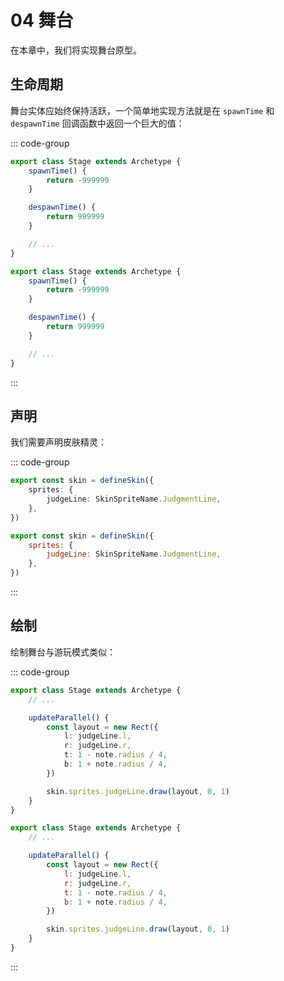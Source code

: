 # 04 舞台

在本章中，我们将实现舞台原型。

## 生命周期

舞台实体应始终保持活跃，一个简单地实现方法就是在 `spawnTime` 和 `despawnTime` 回调函数中返回一个巨大的值：

::: code-group

```TypeScript
export class Stage extends Archetype {
    spawnTime() {
        return -999999
    }

    despawnTime() {
        return 999999
    }

    // ...
}
```

```JavaScript
export class Stage extends Archetype {
    spawnTime() {
        return -999999
    }

    despawnTime() {
        return 999999
    }

    // ...
}
```

:::

## 声明

我们需要声明皮肤精灵：

::: code-group

```TypeScript
export const skin = defineSkin({
    sprites: {
        judgeLine: SkinSpriteName.JudgmentLine,
    },
})
```

```JavaScript
export const skin = defineSkin({
    sprites: {
        judgeLine: SkinSpriteName.JudgmentLine,
    },
})
```

:::

## 绘制

绘制舞台与游玩模式类似：

::: code-group

```TypeScript
export class Stage extends Archetype {
    // ...

    updateParallel() {
        const layout = new Rect({
            l: judgeLine.l,
            r: judgeLine.r,
            t: 1 - note.radius / 4,
            b: 1 + note.radius / 4,
        })

        skin.sprites.judgeLine.draw(layout, 0, 1)
    }
}
```

```JavaScript
export class Stage extends Archetype {
    // ...

    updateParallel() {
        const layout = new Rect({
            l: judgeLine.l,
            r: judgeLine.r,
            t: 1 - note.radius / 4,
            b: 1 + note.radius / 4,
        })

        skin.sprites.judgeLine.draw(layout, 0, 1)
    }
}
```

:::
